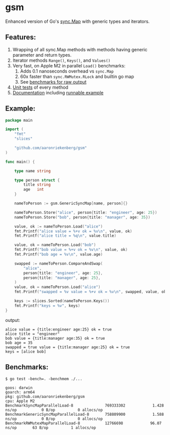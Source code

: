 # gsm

Enhanced version of Go's [sync.Map](https://pkg.go.dev/sync#Map) with generic types and iterators.

## Features:
1. Wrapping of all sync.Map methods with methods having generic parameter and return types.
1. Iterator methods `Range()`, `Keys()`, and `Values()`
1. Very fast, on Apple M2 in parallel `Load()` benchmarks:
    1. Adds 0.1 nanoseconds overhead vs `sync.Map`
    1. 60x faster than `sync.RWMutex.RLock` and builtin go map
    1. See [benchmarks for raw output](#benchmarks)
1. [Unit tests](https://github.com/aaronriekenberg/gsm/blob/main/gsm_test.go) of every method
1. [Documentation](https://pkg.go.dev/github.com/aaronriekenberg/gsm) including [runnable example](https://pkg.go.dev/github.com/aaronriekenberg/gsm#example-GenericSyncMap)


## Example:

```go
package main

import (
	"fmt"
	"slices"

	"github.com/aaronriekenberg/gsm"
)

func main() {

	type name string

	type person struct {
		title string
		age   int
	}

	nameToPerson := gsm.GenericSyncMap[name, person]{}

	nameToPerson.Store("alice", person{title: "engineer", age: 25})
	nameToPerson.Store("bob", person{title: "manager", age: 35})

	value, ok := nameToPerson.Load("alice")
	fmt.Printf("alice value = %+v ok = %v\n", value, ok)
	fmt.Printf("alice title = %q\n", value.title)

	value, ok = nameToPerson.Load("bob")
	fmt.Printf("bob value = %+v ok = %v\n", value, ok)
	fmt.Printf("bob age = %v\n", value.age)

	swapped := nameToPerson.CompareAndSwap(
		"alice",
		person{title: "engineer", age: 25},
		person{title: "manager", age: 25},
	)
	value, ok = nameToPerson.Load("alice")
	fmt.Printf("swapped = %v value = %+v ok = %v\n", swapped, value, ok)

	keys := slices.Sorted(nameToPerson.Keys())
	fmt.Printf("keys = %v", keys)
}
```

output:

```
alice value = {title:engineer age:25} ok = true
alice title = "engineer"
bob value = {title:manager age:35} ok = true
bob age = 35
swapped = true value = {title:manager age:25} ok = true
keys = [alice bob]
```

## Benchmarks:

```
$ go test -bench=. -benchmem ./...

goos: darwin
goarch: arm64
pkg: github.com/aaronriekenberg/gsm
cpu: Apple M2
BenchmarkSyncMapParallelLoad-8          	769333302	         1.428 ns/op	       0 B/op	       0 allocs/op
BenchmarkGenericSyncMapParallelLoad-8   	758809900	         1.588 ns/op	       0 B/op	       0 allocs/op
BenchmarkRWMutexMapParallelLoad-8       	12766698	        96.07 ns/op	      63 B/op	       1 allocs/op
```
